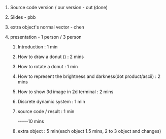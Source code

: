 1. Source code version / our version - out (done)

2. Slides - pbb

3. extra object's normal vector - chen

4. presentation - 1 person / 3 person

   1. Introduction : 1 min

   2. How to draw a donut () : 2 mins

   3. How to rotate a donut : 1 min

   4. How to represent the brightness and darkness(dot product/ascii) : 2 mins

   5. How to show 3d image in 2d terminal : 2 mins

   6. Discrete dynamic system : 1 min

   7. source code / result : 1 min

      -----10 mins

   8. extra object : 5 min(each object 1.5 mins, 2 to 3 object and changes)

   

